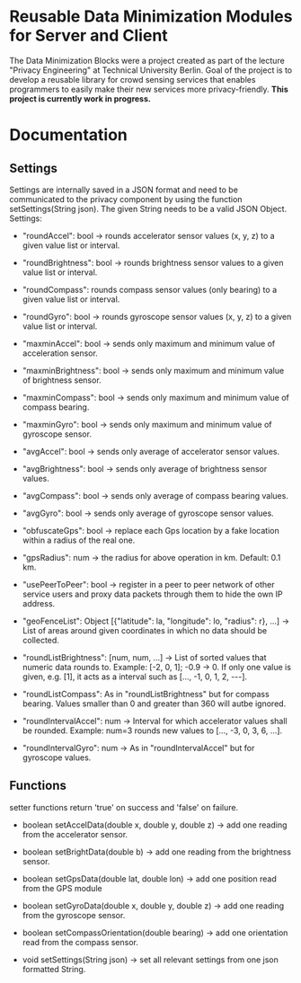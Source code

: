 # Reusable Data Minimization Modules for Server and Client
The Data Minimization Blocks were a project created as part of the lecture "Privacy Engineering" at Technical University Berlin. 
Goal of the project is to develop a reusable library for crowd sensing services that enables programmers to easily make their new services more privacy-friendly. 
**This project is currently work in progress.**

# Documentation
## Settings
Settings are internally saved in a JSON format and need to be communicated to the privacy component by using the function setSettings(String json). The given String needs to be a valid JSON Object.
Settings:
- "roundAccel": bool -> rounds accelerator sensor values (x, y, z) to a given value list or interval.
- "roundBrightness": bool -> rounds brightness sensor values to a given value list or interval.
- "roundCompass": rounds compass sensor values (only bearing) to a given value list or interval.
- "roundGyro": bool -> rounds gyroscope sensor values (x, y, z) to a given value list or interval.

- "maxminAccel": bool -> sends only maximum and minimum value of acceleration sensor.
- "maxminBrightness": bool -> sends only maximum and minimum value of brightness sensor.
- "maxminCompass": bool -> sends only maximum and minimum value of compass bearing.
- "maxminGyro": bool -> sends only maximum and minimum value of gyroscope sensor.

- "avgAccel": bool -> sends only average of accelerator sensor values.
- "avgBrightness": bool -> sends only average of brightness sensor values.
- "avgCompass": bool -> sends only average of compass bearing values.
- "avgGyro": bool -> sends only average of gyroscope sensor values.

- "obfuscateGps": bool -> replace each Gps location by a fake location within a radius of the real one.
- "gpsRadius": num -> the radius for above operation in km. Default: 0.1 km.
- "usePeerToPeer": bool -> register in a peer to peer network of other service users and proxy data packets through them to hide the own IP address.

- "geoFenceList": Object [{"latitude": la, "longitude": lo, "radius": r}, ...] -> List of areas around given coordinates in which no data should be collected.
- "roundListBrightness": [num, num, ...] -> List of sorted values that numeric data rounds to. Example: [-2, 0, 1]; -0.9 -> 0. If only one value is given, e.g. [1], it acts as a interval such as [..., -1, 0, 1, 2, ---].
- "roundListCompass": As in "roundListBrightness" but for compass bearing. Values smaller than 0 and greater than 360 will autbe ignored.
- "roundIntervalAccel": num -> Interval for which accelerator values shall be rounded. Example: num=3 rounds new values to [..., -3, 0, 3, 6, ...].
- "roundIntervalGyro": num -> As in "roundIntervalAccel" but for gyroscope values.

## Functions
setter functions return 'true' on success and 'false' on failure.

- boolean setAccelData(double x, double y, double z) -> add one reading from the accelerator sensor.
- boolean setBrightData(double b) -> add one reading from the brightness sensor.
- boolean setGpsData(double lat, double lon) -> add one position read from the GPS module
- boolean setGyroData(double x, double y, double z) -> add one reading from the gyroscope sensor.
- boolean setCompassOrientation(double bearing) -> add one orientation read from the compass sensor.

- void setSettings(String json) -> set all relevant settings from one json formatted String.
